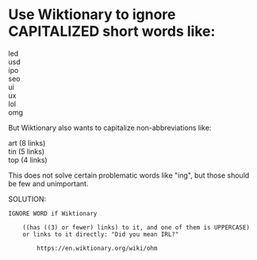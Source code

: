 # Use Wiktionary to ignore CAPITALIZED short words like:  
  
led  
usd  
ipo  
seo  
ui  
ux  
lol  
omg  
  
But Wiktionary also wants to capitalize non-abbreviations like:  
  
art (8 links)  
tin (5 links)  
top (4 links)  
  
This does not solve certain problematic words like "ing", but those should be few and unimportant.  
  
SOLUTION:  
  
    IGNORE WORD if Wiktionary  
  
        ((has ((3) or fewer) links) to it, and one of them is UPPERCASE)  
        or links to it directly: "Did you mean IRL?"  
  
            https://en.wiktionary.org/wiki/ohm  
  
  
